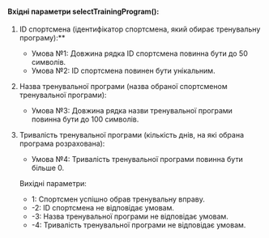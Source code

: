 #### Вхідні параметри selectTrainingProgram():

1. ID спортсмена (ідентифікатор спортсмена, який обирає тренувальну програму):**
   - Умова №1: Довжина рядка ID спортсмена повинна бути до 50 символів.
   - Умова №2: ID спортсмена повинен бути унікальним.

2. Назва тренувальної програми (назва обраної спортсменом тренувальної програми):
   - Умова №3: Довжина рядка назви тренувальної програми повинна бути до 100 символів.

3. Тривалість тренувальної програми (кількість днів, на які обрана програма розрахована):
   - Умова №4: Тривалість тренувальної програми повинна бути більше 0.

   Вихідні параметри:
   - 1: Спортсмен успішно обрав тренувальну вправу.
   - -2: ID спортсмена не відповідає умовам.
   - -3: Назва тренувальної програми не відповідає умовам.
   - -4: Тривалість тренувальної програми не відповідає умовам.
